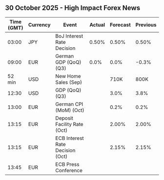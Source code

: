 ## 30 October 2025 - High Impact Forex News

| Time (GMT) | Currency | Event | Actual | Forecast | Previous |
|------|----------|-------|--------|----------|----------|
| 03:00 | JPY | BoJ Interest Rate Decision | 0.50% | 0.50% | 0.50% |
| 09:00 | EUR | German GDP (QoQ) (Q3) | 0.0% | 0.0% | -0.3% |
| 52 min | USD | New Home Sales (Sep) |  | 710K | 800K |
| 12:30 | USD | GDP (QoQ) (Q3) |  | 3.0% | 3.8% |
| 13:00 | EUR | German CPI (MoM) (Oct) |  | 0.2% | 0.2% |
| 13:15 | EUR | Deposit Facility Rate (Oct) |  | 2.00% | 2.00% |
| 13:15 | EUR | ECB Interest Rate Decision (Oct) |  | 2.15% | 2.15% |
| 13:45 | EUR | ECB Press Conference |  |  |  |
